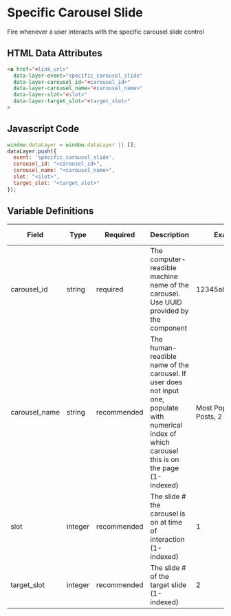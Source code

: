 # Specific Carousel Slide

Fire whenever a user interacts with the specific carousel slide control

## HTML Data Attributes

```html
<a href="<link_url>"
  data-layer-event="specific_carousel_slide"
  data-layer-carousel_id="<carousel_id>"
  data-layer-carousel_name="<carousel_name>"
  data-layer-slot="<slot>"
  data-layer-target_slot="<target_slot>"
>
```

## Javascript Code

```js
window.dataLayer = window.dataLayer || [];
dataLayer.push({
  event: 'specific_carousel_slide',
  carousel_id: "<carousel_id>",
  carousel_name: "<carousel_name>",
  slot: "<slot>",
  target_slot: "<target_slot>"
});
```

## Variable Definitions

|Field|Type|Required|Description|Example|Pattern|Min Length|Max Length|Minimum|Maximum|Multiple Of|
| --- | --- | --- | --- | --- | --- | --- | --- | --- | --- | --- |
|carousel_id|string|required|The computer-readible machine name of the carousel. Use UUID provided by the component|12345abcde12345|
|carousel_name|string|recommended|The human-readible name of the carousel. If user does not input one, populate with numerical index of which carousel this is on the page (1-indexed)|Most Popular Blog Posts, 2|
|slot|integer|recommended|The slide # the carousel is on at time of interaction (1-indexed)|1|preferred||1||1
|target_slot|integer|recommended|The slide # of the target slide (1-indexed)|2||1||1|